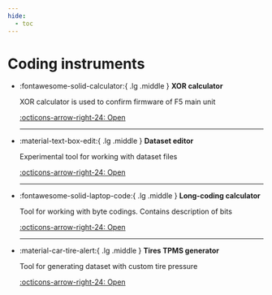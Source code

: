 ```yaml
---
hide:
  - toc
---
```


<style>
  .md-content__button {
    display: none;
  }
</style>

# Coding instruments

<div class="grid cards" markdown>

-   :fontawesome-solid-calculator:{ .lg .middle } __XOR calculator__

    XOR calculator is used to confirm firmware of F5 main unit

    [:octicons-arrow-right-24: Open](../xorCalculator)

    ---

-   :material-text-box-edit:{ .lg .middle } __Dataset editor__

    Experimental tool for working with dataset files

    [:octicons-arrow-right-24: Open](../datasetEditor)

    ---

-   :fontawesome-solid-laptop-code:{ .lg .middle } __Long-coding calculator__

    Tool for working with byte codings. Contains description of bits

    [:octicons-arrow-right-24: Open](../longCoding)

    ---

-   :material-car-tire-alert:{ .lg .middle } __Tires TPMS generator__

    Tool for generating dataset with custom tire pressure

    [:octicons-arrow-right-24: Open](../tiresCoding)

</div>